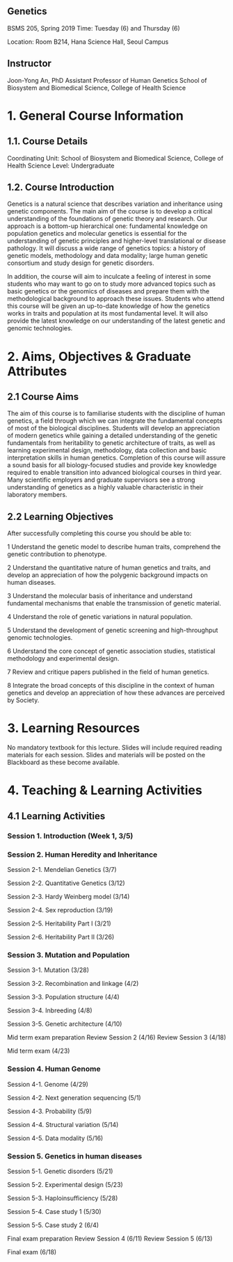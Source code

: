 ## Genetics 
BSMS 205, Spring 2019
Time: Tuesday (6) and Thursday (6)

Location: Room B214, Hana Science Hall, Seoul Campus

## Instructor
Joon-Yong An, PhD
Assistant Professor of Human Genetics
School of Biosystem and Biomedical Science, College of Health Science

# 1. General Course Information
## 1.1. Course Details
Coordinating Unit: School of Biosystem and Biomedical Science, College of Health Science
Level: Undergraduate 

## 1.2. Course Introduction
Genetics is a natural science that describes variation and inheritance using genetic components. The main aim of the course is to develop a critical understanding of the foundations of genetic theory and research. Our approach is a bottom-up hierarchical one: fundamental knowledge on population genetics and molecular genetics is essential for the understanding of genetic principles and higher-level translational or disease pathology. It will discuss a wide range of genetics topics: a history of genetic models, methodology and data modality; large human genetic consortium and study design for genetic disorders. 

In addition, the course will aim to inculcate a feeling of interest in some students who may want to go on to study more advanced topics such as basic genetics or the genomics of diseases and prepare them with the methodological background to approach these issues. Students who attend this course will be given an up-to-date knowledge of how the genetics works in traits and population at its most fundamental level. It will also provide the latest knowledge on our understanding of the latest genetic and genomic technologies.


# 2. Aims, Objectives & Graduate Attributes
## 2.1 Course Aims
The aim of this course is to familiarise students with the discipline of human genetics, a field through which we can integrate the fundamental concepts of most of the biological disciplines. Students will develop an appreciation of modern genetics while gaining a detailed understanding of the genetic fundamentals from heritability to genetic architecture of traits, as well as learning experimental design, methodology, data collection and basic interpretation skills in human genetics. Completion of this course will assure a sound basis for all biology-focused studies and provide key knowledge required to enable transition into advanced biological courses in third year. Many scientific employers and graduate supervisors see a strong understanding of genetics as a highly valuable characteristic in their laboratory members.

## 2.2 Learning Objectives
After successfully completing this course you should be able to:

1  Understand the genetic model to describe human traits, comprehend the genetic contribution to phenotype.

2  Understand the quantitative nature of human genetics and traits, and develop an appreciation of how the polygenic background impacts on human diseases.

3  Understand the molecular basis of inheritance and understand fundamental mechanisms that enable the transmission of genetic material.

4  Understand  the role of genetic variations in natural population.

5  Understand the development of genetic screening and high-throughput genomic technologies.

6  Understand the core concept of genetic association studies, statistical methodology and experimental design.

7  Review and critique papers published in the field of human genetics.

8  Integrate the broad concepts of this discipline in the context of human genetics and develop an appreciation of how these advances are perceived by Society.


# 3. Learning Resources
No mandatory textbook for this lecture. Slides will include required reading materials for each session. Slides and materials will be posted on the Blackboard as these become available.


# 4. Teaching & Learning Activities
## 4.1 Learning Activities

### Session 1. Introduction (Week 1, 3/5)

### Session 2. Human Heredity and Inheritance 

Session 2-1. Mendelian Genetics (3/7)

Session 2-2. Quantitative Genetics (3/12)

Session 2-3. Hardy Weinberg model (3/14)

Session 2-4. Sex reproduction  (3/19)

Session 2-5. Heritability Part I (3/21)

Session 2-6. Heritability Part II (3/26)

### Session 3. Mutation and Population

Session 3-1. Mutation (3/28)

Session 3-2. Recombination and linkage (4/2)

Session 3-3. Population structure (4/4)

Session 3-4. Inbreeding (4/8)

Session 3-5. Genetic architecture (4/10)

Mid term exam preparation
Review Session 2 (4/16)
Review Session 3 (4/18) 

Mid term exam (4/23)

### Session 4. Human Genome 

Session 4-1. Genome (4/29)

Session 4-2. Next generation sequencing (5/1)

Session 4-3. Probability (5/9)

Session 4-4. Structural variation (5/14)

Session 4-5. Data modality (5/16)

### Session 5. Genetics in human diseases 

Session 5-1. Genetic disorders (5/21)

Session 5-2. Experimental design (5/23)

Session 5-3. Haploinsufficiency (5/28)

Session 5-4. Case study 1  (5/30)

Session 5-5. Case study 2 (6/4)


Final exam preparation
Review Session 4 (6/11)
Review Session 5 (6/13) 

Final exam (6/18)
